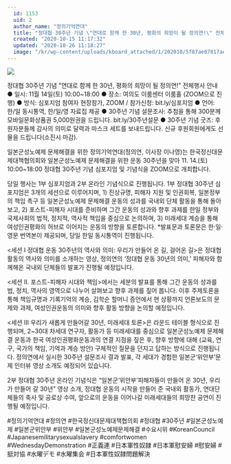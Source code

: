 ```yaml
---
  id: 1153
  uid: 2
  author_name: "정의기억연대"
  title: "정대협 30주년 기념 \"연대로 함께 한 30년, 평화의 희망이 될 정의연!\" 전체행사 안내"
  created: "2020-10-15 11:17:32"
  updated: "2020-10-26 11:18:27"
  image: "/kr/wp-content/uploads/kboard_attached/1/202010/5f87ae07817ae1601398.jpg"
---
```

![](/kr/wp-content/uploads/kboard_attached/1/202010/5f87ae07817ae1601398.jpg)

정대협 30주년 기념 "연대로 함께 한 30년, 평화의 희망이 될 정의연!" 전체행사 안내
● 일시: 11월 14일(토) 10:00~18:00 
● 장소: 여의도 이룸센터 이룸홀 (ZOOM으로 진행)
● 방식: 심포지엄 참여자 현장참가, ZOOM / 참가신청: bit.ly/심포지엄
● 언어: 한/일 동시통역, 한/일/영 자료집 제공
● 30주년 기념 설문조사: 추첨을 통해 300분께 모바일문화상품권 5,000원권을 드립니다. bit.ly/30주년설문
● 30주년 기념 굿즈: 후원자분들께 감사의 의미로 달력과 마스크 세트를 보내드립니다. 신규 후원회원에게도 선물을 드립니다(소진시 마감).

일본군성노예제 문제해결을 위한 정의기억연대(정의연, 이사장 이나영)는 한국정신대문제대책협의회와 일본군성노예제 문제해결을 위한 운동 30주년을 맞아 11. 14.(토) 10:00~18:00 정대협 30주년 기념 심포지엄 및 기념식을 ZOOM으로 개최합니다.

당일 행사는 1부 심포지엄과 2부 온라인 기념식으로 진행됩니다. 1부 정대협 30주년 심포지엄은 3개의 세션으로 이루어지며, 1) 진상규명, 피해자 지원 및 인권회복, 일본정부의 책임 촉구 등 일본군성노예제 문제해결 운동의 성과를 국내외 단체 활동을 통해 돌아보고, 2) 포스트-피해자 시대를 준비하며 그간 운동의 성과와 향후 과제를 한일 정부와 국제사회의 법적, 정치적, 역사적 책임을 중심으로 논의하며, 3) 미래세대 계승을 통해 여성인권평화의 허브로 이어지는 운동의 방향을 토론합니다.
\*발표문과 토론문은 한·일·영문 번역본이 제공되며, 당일 한일 동시통역이 진행됩니다. 

<세션 I 정대협 운동 30주년의 역사와 의미: 우리가 만들어 온 길, 걸어온 길>은 정대협 활동의 역사와 의미를 소개하는 영상, 정의연의 ‘정대협 운동 30년의 의미,’ 피해자와 함께해온 국내외 단체들의 발표가 진행될 예정입니다.

<세션 II. 포스트-피해자 시대와 책임>에서는 세분의 발표를 통해 그간 운동의 성과를 법, 정치, 역사의 영역으로 나누어 살펴보고 향후 과제를 짚어 봅니다. 이후 주제토론을 통해 책임규명과 기록기억의 계승, 김학순 할머니 증언에서 현 상황까지 언론보도의 문제와 과제, 여성인권운동의 의미와 향후 활동 방향을 논의할 예정입니다.

<세션 Ⅲ 우리가 새롭게 만들어갈 30년, 미래세대 토론>은 라운드 테이블 형식으로 진행되며, 2~30대 차세대 연구자, 활동가 등 미래세대를 중심으로 일본군성노예제 문제해결 운동과 한국 여성인권평화운동과의 연결 지점을 짚은 후, 향후 방향에 대해 (교육, 연구, 국가의 책임, 기억과 계승 방안) 구체적인 질문을 던지고 답하는 방식으로 진행됩니다. 정의연에서 실시한 30주년 설문조사 결과 발표, 각 세대가 경험한 일본군‘위안부’문제 인터뷰 영상 소개도 예정되어 있습니다.

2부 정대협 30주년 온라인 기념식은 “일본군‘위안부’피해자들이 만들어 온 30년, 우리가 만들어 갈 30년” 영상 소개, 정대협 운동의 시작을 만들어 준 국내외 활동가, 연대단체들의 축사 및 공로상 수여, 앞으로의 운동을 이어나갈 미래세대들의 희망찬 공연이 진행될 예정입니다.

#정의기억연대 #정의연 #한국정신대문제대책협의회 #정대협 #30주년 #일본군성노예제 #일본군위안부 #위안부 #일본군성노예제문제해결 #수요시위 #KoreanCouncil #Japanesemilitarysexualslavery #comfortwomen #WednesdayDemonstration #正義連 #日本軍性奴隷 #日本軍慰安婦 #慰安婦 #挺対協 #水曜デモ #水曜集会 #日本軍性奴隷問題解決